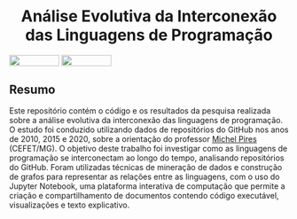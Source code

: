 <h1 align="center">Análise Evolutiva da Interconexão das Linguagens de Programação</h1>
<div style="display: inline-block;">
<img align="center" height="20px" width="90px" src="https://img.shields.io/badge/jupyter-%23FA0F00.svg?style=for-the-badge&logo=jupyter&logoColor=white"/> 
<img align="center" height="20px" width="90px" src="https://img.shields.io/badge/Contributions-welcome-brightgreen.svg?style=flat"/>
</div>
<br>

## Resumo
Este repositório contém o código e os resultados da pesquisa realizada sobre a análise evolutiva da interconexão das linguagens de programação. O estudo foi conduzido utilizando dados de repositórios do GitHub nos anos de 2010, 2015 e 2020, sobre a orientação do professor <a href="https://github.com/mpiress" target="_blank">Michel Pires</a> (CEFET/MG). O objetivo deste trabalho foi investigar como as linguagens de programação se interconectam ao longo do tempo, analisando repositórios do GitHub. Foram utilizadas técnicas de mineração de dados e construção de grafos para representar as relações entre as linguagens, com o uso do Jupyter Notebook, uma plataforma interativa de computação que permite a criação e compartilhamento de documentos contendo código executável, visualizações e texto explicativo.
